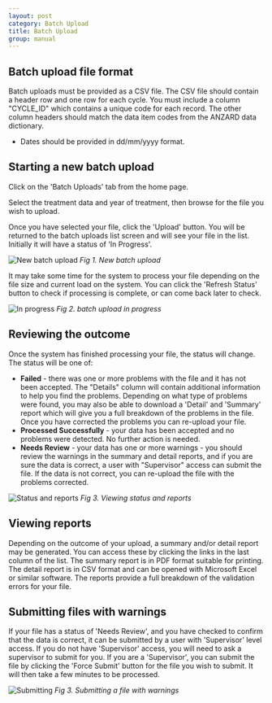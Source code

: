 ```yaml
---
layout: post
category: Batch Upload
title: Batch Upload
group: manual
---
```

## Batch upload file format
Batch uploads must be provided as a CSV file. The CSV file should contain a header row and one row for each cycle. You must include a column "CYCLE_ID" which contains a unique code for each record. The other column headers should match the data item codes from the ANZARD data dictionary.

* Dates should be provided in dd/mm/yyyy format.

## Starting a new batch upload
Click on the 'Batch Uploads' tab from the home page. 

Select the treatment data and year of treatment, then browse for the file you wish to upload.

Once you have selected your file, click the 'Upload' button. You will be returned to the batch uploads list screen and will see your file in the list. Initially it will have a status of 'In Progress'. 

![New batch upload](/user_manual/assets/images/batch/upload.png)
*Fig 1. New batch upload*

It may take some time for the system to process your file depending on the file size and current load on the system. You can click the 'Refresh Status' button to check if processing is complete, or can come back later to check.

![In progress](/user_manual/assets/images/batch/progress.png)
*Fig 2. batch upload in progress*

## Reviewing the outcome
Once the system has finished processing your file, the status will change. The status will be one of:
* **Failed** - there was one or more problems with the file and it has not been accepted. The "Details" column will contain additional information to help you find the problems. Depending on what type of problems were found, you may also be able to download a 'Detail' and 'Summary' report which will give you a full breakdown of the problems in the file. Once you have corrected the problems you can re-upload your file.
* **Processed Successfully** - your data has been accepted and no problems were detected. No further action is needed.
* **Needs Review** - your data has one or more warnings - you should review the warnings in the summary and detail reports, and if you are sure the data is correct, a user with "Supervisor" access can submit the file. If the data is not correct, you can re-upload the file with the problems corrected.

![Status and reports](/user_manual/assets/images/batch/outcome.png)
*Fig 3. Viewing status and reports*

## Viewing reports
Depending on the outcome of your upload, a summary and/or detail report may be generated. You can access these by clicking the links in the last column of the list. The summary report is in PDF format suitable for printing. The detail report is in CSV format and can be opened with Microsoft Excel or similar software. The reports provide a full breakdown of the validation errors for your file.

## Submitting files with warnings
If your file has a status of 'Needs Review', and you have checked to confirm that the data is correct, it can be submitted by a user with 'Supervisor' level access. If you do not have 'Supervisor' access, you will need to ask a supervisor to submit for you. If you are a 'Supervisor', you can submit the file by clicking the 'Force Submit' button for the file you wish to submit. It will then take a few minutes to be processed.

![Submitting](/user_manual/assets/images/batch/force.png)
*Fig 3. Submitting a file with warnings*

